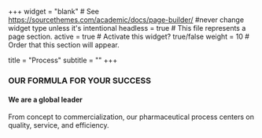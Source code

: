 +++
widget = "blank"  # See https://sourcethemes.com/academic/docs/page-builder/ #never change widget type unless it's intentional
headless = true  # This file represents a page section.
active = true  # Activate this widget? true/false
weight = 10  # Order that this section will appear.

title = "Process"
subtitle = ""
+++

**<h3>OUR FORMULA FOR YOUR SUCCESS</h3>**
**<h4>We are a global leader</h3>**  
<p>From concept to commercialization, our pharmaceutical process centers on quality, service, and efficiency.</p>
